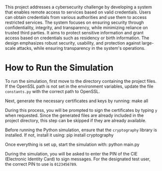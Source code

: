 This project addresses a cybersecurity challenge by developing a system that enables remote access to services based on valid credentials. Users can obtain credentials from various authorities and use them to access restricted services. The system focuses on ensuring security through confidentiality, integrity, and transparency, while minimizing reliance on trusted third parties. It aims to protect sensitive information and grant access based on credentials such as residency or birth information. The design emphasizes robust security, usability, and protection against large-scale attacks, while ensuring transparency in the system's operations.

# How to Run the Simulation

To run the simulation, first move to the directory containing the project files. If the OpenSSL path is not set in the environment variables, update the file `constants.py` with the correct path to OpenSSL.

Next, generate the necessary certificates and keys by running:
make all

During this process, you will be prompted to sign the certificates by typing `y` when requested. Since the generated files are already included in the project directory, this step can be skipped if they are already available.

Before running the Python simulation, ensure that the `cryptography` library is installed. If not, install it using:
pip install cryptography

Once everything is set up, start the simulation with:
python main.py

During the simulation, you will be asked to enter the PIN of the CIE (Electronic Identity Card) to sign messages. For the designated test user, the correct PIN to use is `0123456789`.
